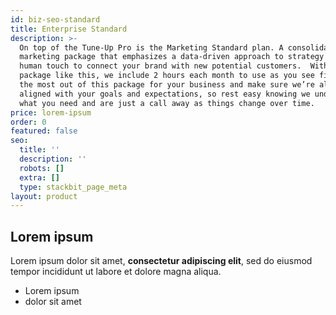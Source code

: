 ```yaml
---
id: biz-seo-standard
title: Enterprise Standard
description: >-
  On top of the Tune-Up Pro is the Marketing Standard plan. A consolidated
  marketing package that emphasizes a data-driven approach to strategy and a
  human touch to connect your brand with new potential customers.  With a
  package like this, we include 2 hours each month to use as you see fit to get
  the most out of this package for your business and make sure we’re always
  aligned with your goals and expectations, so rest easy knowing we understand
  what you need and are just a call away as things change over time.
price: lorem-ipsum
order: 0
featured: false
seo:
  title: ''
  description: ''
  robots: []
  extra: []
  type: stackbit_page_meta
layout: product
---
```

## Lorem ipsum

Lorem ipsum dolor sit amet, **consectetur adipiscing elit**, sed do eiusmod tempor incididunt ut labore et dolore magna aliqua.

- Lorem ipsum
- dolor sit amet